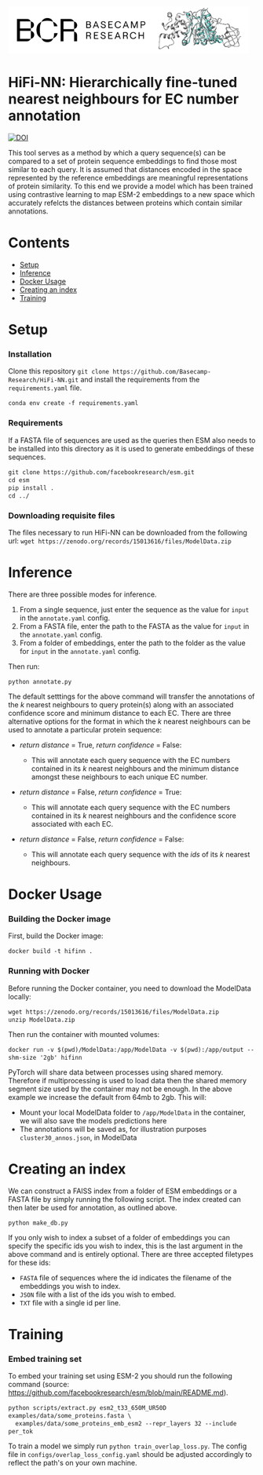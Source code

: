 ![](assets/bcr_logo.png)
# HiFi-NN: Hierarchically fine-tuned nearest neighbours for EC number annotation
[![DOI](https://zenodo.org/badge/DOI/10.5281/zenodo.15013616.svg)](https://doi.org/10.5281/zenodo.15013616)

This tool serves as a method by which a query sequence(s) can be compared to a set of protein sequence embeddings to find those most similar to each query. It is assumed that distances encoded in the space represented by the reference embeddings are meaningful representations of protein similarity. To this end we provide a model which has been trained using contrastive learning to map ESM-2 embeddings to a new space which accurately refelcts the distances between proteins which contain similar annotations.

# Contents
- [Setup](#setup)
- [Inference](#inference)
- [Docker Usage](#docker-usage)
- [Creating an index](#creating-an-index)
- [Training](#training)

# Setup
### Installation
Clone this repository `git clone https://github.com/Basecamp-Research/HiFi-NN.git` and install the requirements from the `requirements.yaml` file.
```
conda env create -f requirements.yaml
```
### Requirements
If a FASTA file of sequences are used as the queries then ESM also needs to be installed into this directory as it is used to generate embeddings of these sequences.

```
git clone https://github.com/facebookresearch/esm.git
cd esm
pip install .
cd ../
```

### Downloading requisite files
The files necessary to run HiFi-NN can be downloaded from the following url:
`wget https://zenodo.org/records/15013616/files/ModelData.zip`

# Inference
There are three possible modes for inference.
1. From a single sequence, just enter the sequence as the value for `input` in the `annotate.yaml` config.
2. From a FASTA file, enter the path to the FASTA as the value for `input` in the `annotate.yaml` config.
3. From a folder of embeddings, enter the path to the folder as the value for `input` in the `annotate.yaml` config.

Then run:
```
python annotate.py
```

The default setttings for the above command will transfer the annotations of the _k_ nearest neighbours to query protein(s) along with an associated confidence score and minimum distance to each EC. There are three alternative options for the format in which the _k_ nearest neighbours can be used to annotate a particular protein sequence:
- _return distance_ = True, _return confidence_ = False:
  - This will annotate each query sequence with the EC numbers contained in its _k_ nearest neighbours and the minimum distance amongst these neighbours to each unique EC number. 

- _return distance_ = False, _return confidence_ = True:
  - This will annotate each query sequence with the EC numbers contained in its _k_ nearest neighbours and the confidence score associated with each EC. 

- _return distance_ = False, _return confidence_ = False:
  - This will annotate each query sequence with the _ids_ of its _k_ nearest neighbours.

# Docker Usage
### Building the Docker image
First, build the Docker image:
```
docker build -t hifinn .
```

### Running with Docker
Before running the Docker container, you need to download the ModelData locally:
```
wget https://zenodo.org/records/15013616/files/ModelData.zip
unzip ModelData.zip
```

Then run the container with mounted volumes:
```
docker run -v $(pwd)/ModelData:/app/ModelData -v $(pwd):/app/output --shm-size '2gb' hifinn
```
PyTorch will share data between processes using shared memory. Therefore if multiprocessing is used to load data then the shared memory segment size used by the container may not be enough. In the above example we increase the default from 64mb to 2gb. 
This will:
- Mount your local ModelData folder to `/app/ModelData` in the container, we will also save the models predictions here
- The annotations will be saved as, for illustration purposes `cluster30_annos.json`, in ModelData

# Creating an index
We can construct a FAISS index from a folder of ESM embeddings or a FASTA file by simply running the following script.  The index created can then later be used for annotation, as outlined above. 
```
python make_db.py
```
If you only wish to index a subset of a folder of embeddings you can specify the specific ids you wish to index, this is the last argument in the above command and is entirely optional. There are three accepted filetypes for these ids:
- `FASTA` file of sequences where the id indicates the filename of the embeddings you wish to index.
- `JSON` file with a list of the ids you wish to embed.
- `TXT` file with a single id per line.

# Training
### Embed training set
To embed your training set using ESM-2 you should run the following command (source: https://github.com/facebookresearch/esm/blob/main/README.md).
```
python scripts/extract.py esm2_t33_650M_UR50D examples/data/some_proteins.fasta \
  examples/data/some_proteins_emb_esm2 --repr_layers 32 --include per_tok
```

To train a model we simply run `python train_overlap_loss.py`. The config file in `configs/overlap_loss_config.yaml` should be adjusted accordingly to reflect the path's on your own machine.
